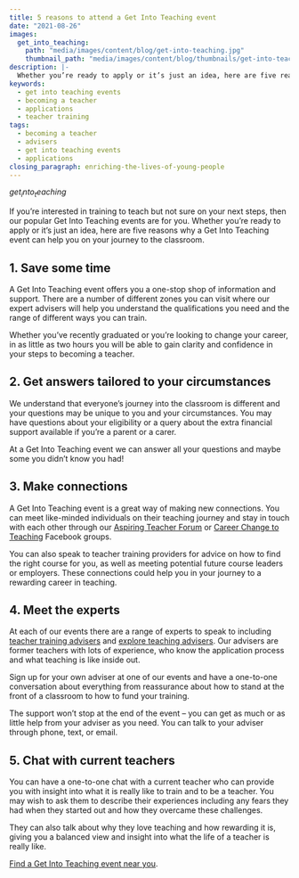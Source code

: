 ```yaml
---
title: 5 reasons to attend a Get Into Teaching event
date: "2021-08-26"
images:
  get_into_teaching:
    path: "media/images/content/blog/get-into-teaching.jpg"
    thumbnail_path: "media/images/content/blog/thumbnails/get-into-teaching.jpg"
description: |-
  Whether you’re ready to apply or it’s just an idea, here are five reasons why a Get Into Teaching event can help you on your journey to the classroom.
keywords:
  - get into teaching events
  - becoming a teacher
  - applications
  - teacher training
tags:
  - becoming a teacher
  - advisers
  - get into teaching events
  - applications
closing_paragraph: enriching-the-lives-of-young-people
---
```


$get_into_teaching$

If you’re interested in training to teach but not sure on your next steps, then our popular Get Into Teaching events are for you. Whether you’re ready to apply or it’s just an idea, here are five reasons why a Get Into Teaching event can help you on your journey to the classroom.

## 1. Save some time

A Get Into Teaching event offers you a one-stop shop of information and support.  There are a number of different zones you can visit where our expert advisers will help you understand the qualifications you need and the range of different ways you can train.  

Whether you’ve recently graduated or you’re looking to change your career, in as little as two hours you will be able to gain clarity and confidence in your steps to becoming a teacher.

## 2. Get answers tailored to your circumstances

We understand that everyone’s journey into the classroom is different and your questions may be unique to you and your circumstances. You may have questions about your eligibility or a query about the extra financial support available if you’re a parent or a carer. 

At a Get Into Teaching event we can answer all your questions and maybe some you didn’t know you had!  

## 3. Make connections

A Get Into Teaching event is a great way of making new connections. You can meet like-minded individuals on their teaching journey and stay in touch with each other through our [Aspiring Teacher Forum](https://www.facebook.com/groups/1357146377672255) or [Career Change to Teaching](https://www.facebook.com/groups/CareerChangetoTeaching) Facebook groups. 

You can also speak to teacher training providers for advice on how to find the right course for you, as well as meeting potential future course leaders or employers. These connections could help you in your journey to a rewarding career in teaching.

## 4. Meet the experts

At each of our events there are a range of experts to speak to including [teacher training advisers](/teacher-training-advisers) and [explore teaching advisers](/explore-teaching-advisers). Our advisers are former teachers with lots of experience, who know the application process and what teaching is like inside out. 

Sign up for your own adviser at one of our events and have a one-to-one conversation about everything from reassurance about how to stand at the front of a classroom to how to fund your training.

The support won’t stop at the end of the event – you can get as much or as little help from your adviser as you need. You can talk to your adviser through phone, text, or email.

## 5. Chat with current teachers

You can have a one-to-one chat with a current teacher who can provide you with insight into what it is really like to train and to be a teacher. You may wish to ask them to describe their experiences including any fears they had when they started out and how they overcame these challenges. 

They can also talk about why they love teaching and how rewarding it is, giving you a balanced view and insight into what the life of a teacher is really like.

[Find a Get Into Teaching event near you](/events/about-get-into-teaching-events).
